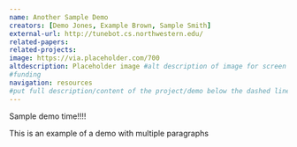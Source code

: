 ```yaml
---
name: Another Sample Demo
creators: [Demo Jones, Example Brown, Sample Smith]
external-url: http://tunebot.cs.northwestern.edu/
related-papers:
related-projects:
image: https://via.placeholder.com/700
altdescription: Placeholder image #alt description of image for screen readers
#funding
navigation: resources
#put full description/content of the project/demo below the dashed line. full markdown is supported.
---
```


Sample demo time!!!!

This is an example of a demo with multiple paragraphs